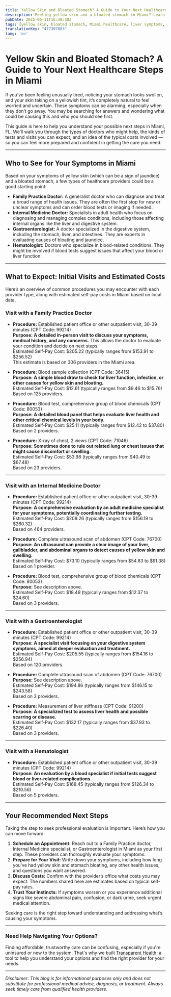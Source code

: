 ```yaml
---
title: Yellow Skin and Bloated Stomach? A Guide to Your Next Healthcare Steps in Miami
description: Feeling yellow skin and a bloated stomach in Miami? Learn who to see, what tests to expect, and estimated costs near you to take the next step.
pubDate: 2025-06-11T16:38:50Z
tags: [yellow skin, bloated stomach, Miami healthcare, liver symptoms, gastroenterology, family practice, medical costs]
translationKey: "477397883"
lang: 'en'
---
```


# Yellow Skin and Bloated Stomach? A Guide to Your Next Healthcare Steps in Miami

If you’ve been feeling unusually tired, noticing your stomach looks swollen, and your skin taking on a yellowish tint, it’s completely natural to feel worried and uncertain. These symptoms can be alarming, especially when they don’t go away. You may be searching for answers and wondering what could be causing this and who you should see first.  

This guide is here to help you understand your possible next steps in Miami, FL. We’ll walk you through the types of doctors who might help, the kinds of tests and visits you can expect, and an idea of the typical costs involved — so you can feel more prepared and confident in getting the care you need.

---

## Who to See for Your Symptoms in Miami

Based on your symptoms of yellow skin (which can be a sign of jaundice) and a bloated stomach, a few types of healthcare providers could be a good starting point:

- **Family Practice Doctor:** A generalist doctor who can diagnose and treat a broad range of health issues. They are often the first stop for new or unclear symptoms and can order blood tests or imaging if needed.
- **Internal Medicine Doctor:** Specialists in adult health who focus on diagnosing and managing complex conditions, including those affecting internal organs like the liver and digestive system.
- **Gastroenterologist:** A doctor specialized in the digestive system, including the stomach, liver, and intestines. They are experts in evaluating causes of bloating and jaundice.
- **Hematologist:** Doctors who specialize in blood-related conditions. They might be involved if blood tests suggest issues that affect your blood or liver function.

---

## What to Expect: Initial Visits and Estimated Costs

Here’s an overview of common procedures you may encounter with each provider type, along with estimated self-pay costs in Miami based on local data.

### Visit with a Family Practice Doctor

- **Procedure:** Established patient office or other outpatient visit, 30-39 minutes (CPT Code: 99214)  
  **Purpose:** **A detailed in-person visit to discuss your symptoms, medical history, and any concerns.** This allows the doctor to evaluate your condition and decide on next steps.  
  Estimated Self-Pay Cost: $205.22 (typically ranges from $153.91 to $256.52)  
  This estimate is based on 306 providers in the Miami area.

- **Procedure:** Blood sample collection (CPT Code: 36415)  
  **Purpose:** **A simple blood draw to check for liver function, infection, or other causes for yellow skin and bloating.**  
  Estimated Self-Pay Cost: $12.61 (typically ranges from $9.46 to $15.76)  
  Based on 125 providers.

- **Procedure:** Blood test, comprehensive group of blood chemicals (CPT Code: 80053)  
  **Purpose:** **A detailed blood panel that helps evaluate liver health and other critical chemical levels in your body.**  
  Estimated Self-Pay Cost: $25.11 (typically ranges from $12.42 to $37.80)  
  Based on 2 providers.

- **Procedure:** X-ray of chest, 2 views (CPT Code: 71046)  
  **Purpose:** **Sometimes done to rule out related lung or chest issues that might cause discomfort or swelling.**  
  Estimated Self-Pay Cost: $53.98 (typically ranges from $40.49 to $67.48)  
  Based on 23 providers.

---

### Visit with an Internal Medicine Doctor

- **Procedure:** Established patient office or other outpatient visit, 30-39 minutes (CPT Code: 99214)  
  **Purpose:** **A comprehensive evaluation by an adult medicine specialist for your symptoms, potentially coordinating further testing.**  
  Estimated Self-Pay Cost: $208.26 (typically ranges from $156.19 to $260.32)  
  Based on 464 providers.

- **Procedure:** Complete ultrasound scan of abdomen (CPT Code: 76700)  
  **Purpose:** **An ultrasound can provide a clear image of your liver, gallbladder, and abdominal organs to detect causes of yellow skin and swelling.**  
  Estimated Self-Pay Cost: $73.10 (typically ranges from $54.83 to $91.38)  
  Based on 1 provider.

- **Procedure:** Blood test, comprehensive group of blood chemicals (CPT Code: 80053)  
  **Purpose:** See description above.  
  Estimated Self-Pay Cost: $18.49 (typically ranges from $12.37 to $24.60)  
  Based on 3 providers.

---

### Visit with a Gastroenterologist

- **Procedure:** Established patient office or other outpatient visit, 30-39 minutes (CPT Code: 99214)  
  **Purpose:** **A specialist visit focusing on your digestive system symptoms, aimed at deeper evaluation and treatment.**  
  Estimated Self-Pay Cost: $205.55 (typically ranges from $154.16 to $256.94)  
  Based on 120 providers.

- **Procedure:** Complete ultrasound scan of abdomen (CPT Code: 76700)  
  **Purpose:** See description above.  
  Estimated Self-Pay Cost: $194.86 (typically ranges from $146.15 to $243.58)  
  Based on 3 providers.

- **Procedure:** Measurement of liver stiffness (CPT Code: 91200)  
  **Purpose:** **A specialized test to assess liver health and possible scarring or disease.**  
  Estimated Self-Pay Cost: $132.17 (typically ranges from $37.93 to $226.40)  
  Based on 3 providers.

---

### Visit with a Hematologist

- **Procedure:** Established patient office or other outpatient visit, 30-39 minutes (CPT Code: 99214)  
  **Purpose:** **An evaluation by a blood specialist if initial tests suggest blood or liver-related complications.**  
  Estimated Self-Pay Cost: $168.45 (typically ranges from $126.34 to $210.56)  
  Based on 5 providers.

---

## Your Recommended Next Steps

Taking the step to seek professional evaluation is important. Here’s how you can move forward:

1. **Schedule an Appointment:** Reach out to a Family Practice doctor, Internal Medicine specialist, or Gastroenterologist in Miami as your first step. These providers can thoroughly evaluate your symptoms.
2. **Prepare for Your Visit:** Write down your symptoms, including how long you’ve had yellow skin and stomach bloating, any other health issues, and questions you want answered.
3. **Discuss Costs:** Confirm with the provider’s office what costs you may expect. The numbers shared here are estimates based on typical self-pay rates.
4. **Trust Your Instincts:** If symptoms worsen or you experience additional signs like severe abdominal pain, confusion, or dark urine, seek urgent medical attention.

Seeking care is the right step toward understanding and addressing what’s causing your symptoms.

---

### Need Help Navigating Your Options?

Finding affordable, trustworthy care can be confusing, especially if you're uninsured or new to the system. That's why we built [Transparent Health](https://transparenthealth.ai): a tool to help you understand your options and find the right provider for your needs.

---

*Disclaimer: This blog is for informational purposes only and does not substitute for professional medical advice, diagnosis, or treatment. Always seek timely care from qualified health providers.*
